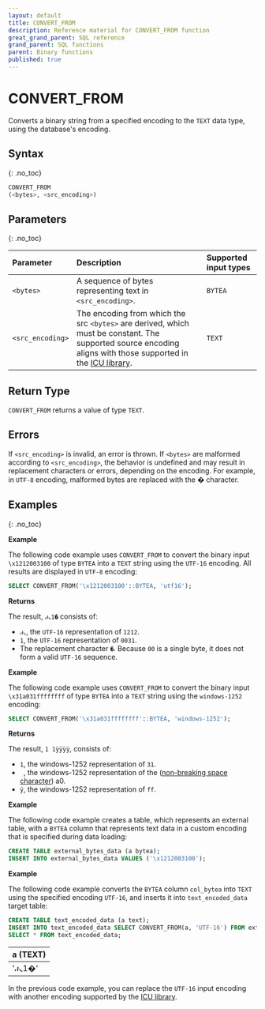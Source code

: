```yaml
---
layout: default
title: CONVERT_FROM
description: Reference material for CONVERT_FROM function
great_grand_parent: SQL reference
grand_parent: SQL functions
parent: Binary functions
published: true
---
```


# CONVERT_FROM

Converts a binary string from a specified encoding to the `TEXT` data type, using the database's encoding.

## Syntax

{: .no_toc}

```sql
CONVERT_FROM
(<bytes>, <src_encoding>)
```

## Parameters

{: .no_toc}

| Parameter        | Description                                                                                                                                                                          | Supported input types |
|:-----------------|:-------------------------------------------------------------------------------------------------------------------------------------------------------------------------------------|:----------------------|
| `<bytes>`        | A sequence of bytes representing text in `<src_encoding>`.                                                                                                                             | `BYTEA`               |
| `<src_encoding>` | The encoding from which the src `<bytes>` are derived, which must be constant. The supported source encoding aligns with those supported in the [ICU library](https://icu.unicode.org/). | `TEXT`                |  

## Return Type

`CONVERT_FROM` returns a value of type `TEXT`.

## Errors

If `<src_encoding>` is invalid, an error is thrown.
If `<bytes>` are malformed according to `<src_encoding>`, the behavior is undefined and may result in replacement characters or errors, depending on the encoding. For example, in `UTF-8` encoding, malformed bytes are replaced with the � character.

## Examples

{: .no_toc}

**Example**

The following code example uses `CONVERT_FROM` to convert the binary input `\x1212003100` of type `BYTEA` into a `TEXT` string using the `UTF-16` encoding. All results are displayed in `UTF-8` encoding:

```sql
SELECT CONVERT_FROM('\x1212003100'::BYTEA, 'utf16');
```

**Returns**

The result, `ሒ1�` consists of:
*  `ሒ`, the `UTF-16` representation of `1212`.
* `1`, the `UTF-16` representation of `0031`. 
* The replacement character `�`. Because `00` is a single byte, it does not form a valid `UTF-16` sequence.

**Example**

The following code example uses `CONVERT_FROM` to convert the binary input `\x31a031ffffffff` of type `BYTEA` into a `TEXT` string using the `windows-1252` encoding:

```sql
SELECT CONVERT_FROM('\x31a031ffffffff'::BYTEA, 'windows-1252');
```

**Returns**

The result, `1 1ÿÿÿÿ`, consists of:
* `1`, the windows-1252 representation of `31`.
* ` `, the windows-1252 representation of the ([non-breaking space character](https://en.wikipedia.org/wiki/Non-breaking_space)) a0.
* `ÿ`, the windows-1252 representation of `ff`.

**Example**

The following code example creates a table, which represents an external table, with a `BYTEA` column that represents text data in a custom encoding that is specified during data loading:

```sql
CREATE TABLE external_bytes_data (a bytea);
INSERT INTO external_bytes_data VALUES ('\x1212003100');
```

**Example**

The following code example converts the `BYTEA` column `col_bytea` into `TEXT` using the specified encoding `UTF-16`, and inserts it into `text_encoded_data` target table:

```sql
CREATE TABLE text_encoded_data (a text);
INSERT INTO text_encoded_data SELECT CONVERT_FROM(a, 'UTF-16') FROM external_bytes_data;
SELECT * FROM text_encoded_data;
```

| a (TEXT) |
|:---------|
| 'ሒ1�'    |

In the previous code example, you can replace the `UTF-16` input encoding with another encoding supported by the [ICU library](https://icu.unicode.org/).
